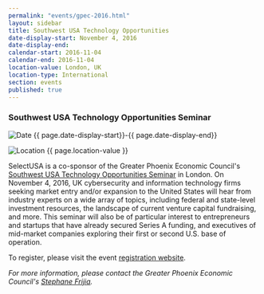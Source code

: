 ```yaml
---
permalink: "events/gpec-2016.html"
layout: sidebar
title: Southwest USA Technology Opportunities
date-display-start: November 4, 2016
date-display-end:
calendar-start: 2016-11-04
calendar-end: 2016-11-04
location-value: London, UK
location-type: International
section: events
published: true
---
```


### Southwest USA Technology Opportunities Seminar

![Date](https://google.github.io/material-design-icons/action/svg/design/ic_event_24px.svg "Date") {{ page.date-display-start}}-{{ page.date-display-end}}

![Location](http://google.github.io/material-design-icons/social/svg/design/ic_location_city_24px.svg "Location") {{ page.location-value }}

SelectUSA is a co-sponsor of the Greater Phoenix Economic Council's [Southwest USA Technology Opportunities Seminar](http://us10.campaign-archive1.com/?u=d6391478e184082ce6420bd8f&id=df5b89a8cc&e=) in London. On November 4, 2016, UK cybersecurity and information technology firms seeking market entry and/or expansion to the United States will hear from industry experts on a wide array of topics, including federal and state-level investment resources, the landscape of current venture capital fundraising, and more. This seminar will also be of particular interest to entrepreneurs and startups that have already secured Series A funding, and executives of mid-market companies exploring their first or second U.S. base of operation.

To register, please visit the event [registration website](http://us10.campaign-archive1.com/?u=d6391478e184082ce6420bd8f&id=df5b89a8cc&e=). 

_For more information, please contact the Greater Phoenix Economic Council's [Stephane Frijia](mailto:sfrijia@gpec.org)._

